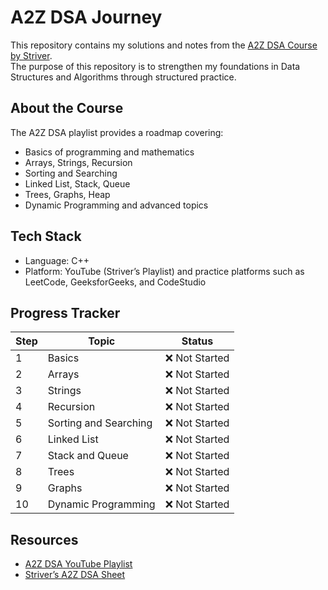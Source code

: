 # A2Z DSA Journey

This repository contains my solutions and notes from the [A2Z DSA Course by Striver](https://www.youtube.com/playlist?list=PLgUwDviBIf0oF6QL8m22w1hIDC1vJ_BHz).  
The purpose of this repository is to strengthen my foundations in Data Structures and Algorithms through structured practice.

## About the Course
The A2Z DSA playlist provides a roadmap covering:
- Basics of programming and mathematics
- Arrays, Strings, Recursion
- Sorting and Searching
- Linked List, Stack, Queue
- Trees, Graphs, Heap
- Dynamic Programming and advanced topics

## Tech Stack
- Language: C++
- Platform: YouTube (Striver’s Playlist) and practice platforms such as LeetCode, GeeksforGeeks, and CodeStudio

## Progress Tracker

| Step | Topic                  | Status  |
|------|------------------------|---------|
| 1    | Basics                 | ❌ Not Started |       |
| 2    | Arrays                 | ❌ Not Started |       |
| 3    | Strings                | ❌ Not Started |       |
| 4    | Recursion              | ❌ Not Started |       |
| 5    | Sorting and Searching  | ❌ Not Started |       |
| 6    | Linked List            | ❌ Not Started |       |
| 7    | Stack and Queue        | ❌ Not Started |       |
| 8    | Trees                  | ❌ Not Started |       |
| 9    | Graphs                 | ❌ Not Started |       |
| 10   | Dynamic Programming    | ❌ Not Started |       |

## Resources
- [A2Z DSA YouTube Playlist](https://www.youtube.com/playlist?list=PLgUwDviBIf0oF6QL8m22w1hIDC1vJ_BHz)
- [Striver’s A2Z DSA Sheet](https://takeuforward.org/interviews/strivers-a2z-dsa-course-sheet-2/)
